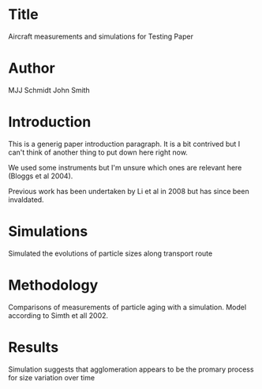 # Title
Aircraft measurements and simulations for Testing Paper

# Author
MJJ Schmidt
John Smith

# Introduction
This is a generig paper introduction paragraph. It is a bit contrived but I can't think of another thing to put down here right now.

We used some instruments but I'm unsure which ones are relevant here (Bloggs et al 2004).

Previous work has been undertaken by Li et al in 2008 but has since been invaldated.

# Simulations
Simulated the evolutions of particle sizes along transport route

# Methodology
Comparisons of measurements of particle aging with a simulation. Model according to Simth et all 2002.

# Results
Simulation suggests that agglomeration appears to be the promary process for size variation over time

